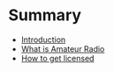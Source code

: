 # Summary

* [Introduction](README.md)
* [What is Amateur Radio](what-is-amateur-radio.md)
* [How to get licensed](how-to-get-licensed.md)

